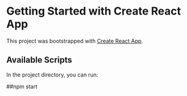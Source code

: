 # Getting Started with Create React App

This project was bootstrapped with [Create React App](https://github.com/facebook/create-react-app).

## Available Scripts

In the project directory, you can run:

##npm start
